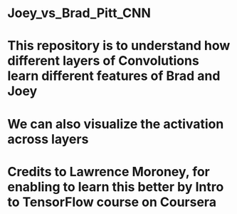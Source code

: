 # Joey_vs_Brad_Pitt_CNN
# This repository is to understand how different layers of Convolutions learn different features of Brad and Joey
# We can also visualize the activation across layers 
# Credits to Lawrence Moroney, for enabling to learn this better by Intro to TensorFlow course on Coursera
